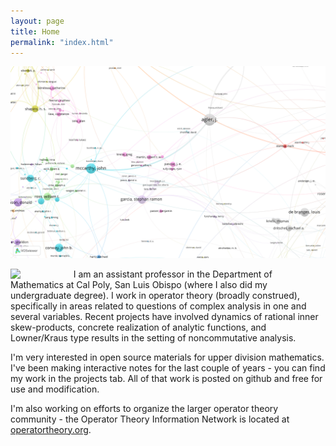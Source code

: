 ```yaml
---
layout: page
title: Home
permalink: "index.html"
---
```



![Ryan Map](assets/images/ryan_net.png)

<image width="20%" align="left" src="assets/images/858448641.jpg"/> I am an assistant professor in the Department of Mathematics at Cal Poly, San Luis Obispo (where I also did my undergraduate degree). I work in operator theory (broadly construed), specifically in areas related to questions of complex analysis in one and several variables. Recent projects have involved dynamics of rational inner skew-products, concrete realization of analytic functions, and Lowner/Kraus type results in the setting of noncommutative analysis. 

I'm very interested in open source materials for upper division mathematics. I've been making interactive notes for the last couple of years - you can find my work in the projects tab. All of that work is posted on github and free for use and modification.

I'm also working on efforts to organize the larger operator theory community - the Operator Theory Information Network is located at [operatortheory.org][1]. 

[1]:<https://operatortheory.org>

